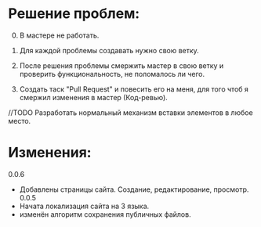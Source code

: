 Решение проблем:
======
0. В мастере не работать.

1. Для каждой проблемы создавать нужно свою ветку. 

2. После решения проблемы смержить мастер в свою ветку и проверить функциональность, не поломалось ли чего.

3. Создать таск "Pull Request" и повесить его на меня, для того чтоб я смержил изменения в мастер (Код-ревью).

//TODO
Разработать нормальный механизм вставки элементов в любое место.

Изменения:
======
0.0.6
* Добавлены страницы сайта. Создание, редактирование, просмотр.
0.0.5
* Начата локализация сайта на 3 языка.
* изменён алгоритм сохранения публичных файлов.

